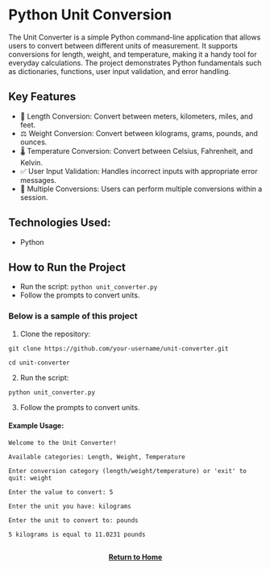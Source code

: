 # Python Unit Conversion

The Unit Converter is a simple Python command-line application that allows users to convert between different units of measurement. It supports conversions for length, weight, and temperature, making it a handy tool for everyday calculations. The project demonstrates Python fundamentals such as dictionaries, functions, user input validation, and error handling.

<h2>Key Features</h2>

- 📏 Length Conversion: Convert between meters, kilometers, miles, and feet.
- ⚖️ Weight Conversion: Convert between kilograms, grams, pounds, and ounces.
- 🌡️ Temperature Conversion: Convert between Celsius, Fahrenheit, and Kelvin.
- ✅ User Input Validation: Handles incorrect inputs with appropriate error messages.
- 🔄 Multiple Conversions: Users can perform multiple conversions within a session.

<h2>Technologies Used:</h2>

- Python

<h2>How to Run the Project</h2>

- Run the script: ```python unit_converter.py```
- Follow the prompts to convert units.

<h3>Below is a sample of this project</h3>

1. Clone the repository:

```git clone https://github.com/your-username/unit-converter.git```

```cd unit-converter```

2. Run the script:

```python unit_converter.py```

3. Follow the prompts to convert units.

<h4>Example Usage:</h4>

```Welcome to the Unit Converter!```

```Available categories: Length, Weight, Temperature```

```Enter conversion category (length/weight/temperature) or 'exit' to quit: weight```

```Enter the value to convert: 5```

```Enter the unit you have: kilograms```

```Enter the unit to convert to: pounds```

```5 kilograms is equal to 11.0231 pounds```

<h2></h2>
<p align="center">
  <a href="https://github.com/rlangc/Test_RCL.git"><b>Return to Home</b></a>
